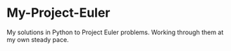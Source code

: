 # My-Project-Euler
My solutions in Python to Project Euler problems. Working through them at my own steady pace.
